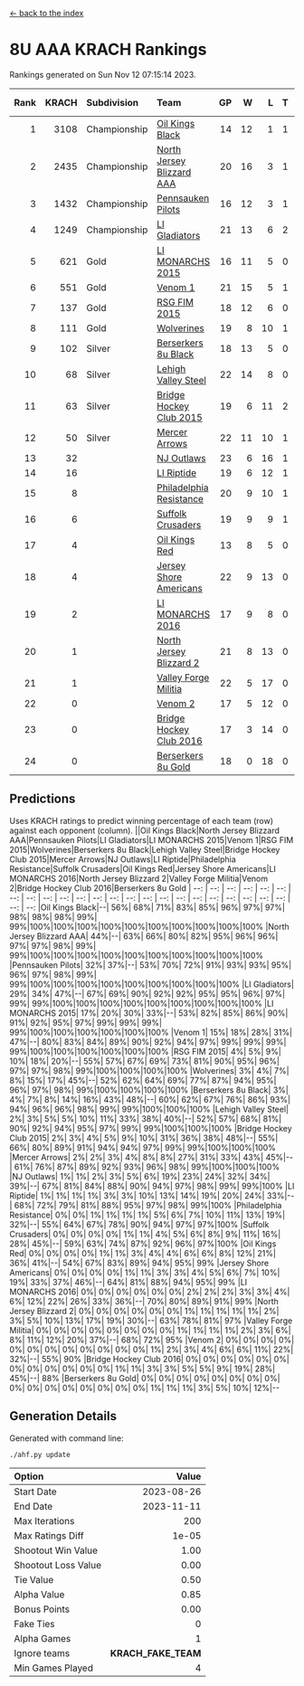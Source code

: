 [<- back to the index](readme.md)
# 8U AAA KRACH Rankings
Rankings generated on Sun Nov 12 07:15:14 2023.

Rank|KRACH|Subdivision|Team|GP|W|L|T|OTW|OTL|SoS|Exp Wins|Win Diff
---:|---:|:---|:---|---:|---:|---:|---:|---:|---:|---:|---:|---:
1|3108|Championship|[Oil Kings Black](https://gamesheetstats.com/seasons/3659/teams/140206/schedule)|14|12|1|1|1|0|492|13.3|-0.0
2|2435|Championship|[North Jersey Blizzard AAA](https://gamesheetstats.com/seasons/3659/teams/140205/schedule)|20|16|3|1|0|0|660|17.3|-0.0
3|1432|Championship|[Pennsauken Pilots](https://gamesheetstats.com/seasons/3659/teams/140208/schedule)|16|12|3|1|0|0|596|13.3|-0.0
4|1249|Championship|[LI Gladiators](https://gamesheetstats.com/seasons/3659/teams/140201/schedule)|21|13|6|2|0|0|1100|14.8|-0.0
5|621|Gold|[LI MONARCHS 2015](https://gamesheetstats.com/seasons/3659/teams/140198/schedule)|16|11|5|0|0|0|627|11.8|-0.0
6|551|Gold|[Venom 1](https://gamesheetstats.com/seasons/3659/teams/140213/schedule)|21|15|5|1|1|1|586|16.3|-0.0
7|137|Gold|[RSG FIM 2015](https://gamesheetstats.com/seasons/3659/teams/140210/schedule)|18|12|6|0|0|1|419|12.8|-0.0
8|111|Gold|[Wolverines](https://gamesheetstats.com/seasons/3659/teams/140215/schedule)|19|8|10|1|0|0|862|9.3|-0.0
9|102|Silver|[Berserkers 8u Black](https://gamesheetstats.com/seasons/3659/teams/140192/schedule)|18|13|5|0|0|0|94|13.9|0.0
10|68|Silver|[Lehigh Valley Steel](https://gamesheetstats.com/seasons/3659/teams/140197/schedule)|22|14|8|0|1|0|340|14.8|-0.0
11|63|Silver|[Bridge Hockey Club 2015](https://gamesheetstats.com/seasons/3659/teams/140194/schedule)|19|6|11|2|0|2|584|7.8|-0.0
12|50|Silver|[Mercer Arrows](https://gamesheetstats.com/seasons/3659/teams/140202/schedule)|22|11|10|1|2|0|321|12.4|0.0
13|32||[NJ Outlaws](https://gamesheetstats.com/seasons/3659/teams/140203/schedule)|23|6|16|1|1|2|763|7.4|0.0
14|16||[LI Riptide](https://gamesheetstats.com/seasons/3659/teams/140200/schedule)|19|6|12|1|0|0|637|7.4|0.0
15|8||[Philadelphia Resistance](https://gamesheetstats.com/seasons/3659/teams/140209/schedule)|20|9|10|1|0|0|79|10.4|0.0
16|6||[Suffolk Crusaders](https://gamesheetstats.com/seasons/3659/teams/140211/schedule)|19|9|9|1|0|0|93|10.4|0.0
17|4||[Oil Kings Red](https://gamesheetstats.com/seasons/3659/teams/140207/schedule)|13|8|5|0|0|0|17|8.9|0.0
18|4||[Jersey Shore Americans](https://gamesheetstats.com/seasons/3659/teams/140196/schedule)|22|9|13|0|0|0|112|9.9|0.0
19|2||[LI MONARCHS 2016](https://gamesheetstats.com/seasons/3659/teams/140199/schedule)|17|9|8|0|1|0|16|9.9|0.0
20|1||[North Jersey Blizzard 2](https://gamesheetstats.com/seasons/3659/teams/140204/schedule)|21|8|13|0|1|1|19|8.9|0.0
21|1||[Valley Forge Militia](https://gamesheetstats.com/seasons/3659/teams/140212/schedule)|22|5|17|0|0|1|132|5.9|0.0
22|0||[Venom 2](https://gamesheetstats.com/seasons/3659/teams/140214/schedule)|17|5|12|0|0|0|5|5.9|0.0
23|0||[Bridge Hockey Club 2016](https://gamesheetstats.com/seasons/3659/teams/140195/schedule)|17|3|14|0|0|0|11|3.9|0.0
24|0||[Berserkers 8u Gold](https://gamesheetstats.com/seasons/3659/teams/140193/schedule)|18|0|18|0|0|0|9|0.9|0.0

## Predictions
Uses KRACH ratings to predict winning percentage of each team (row) against each opponent (column).
||Oil Kings Black|North Jersey Blizzard AAA|Pennsauken Pilots|LI Gladiators|LI MONARCHS 2015|Venom 1|RSG FIM 2015|Wolverines|Berserkers 8u Black|Lehigh Valley Steel|Bridge Hockey Club 2015|Mercer Arrows|NJ Outlaws|LI Riptide|Philadelphia Resistance|Suffolk Crusaders|Oil Kings Red|Jersey Shore Americans|LI MONARCHS 2016|North Jersey Blizzard 2|Valley Forge Militia|Venom 2|Bridge Hockey Club 2016|Berserkers 8u Gold
| --: | --: | --: | --: | --: | --: | --: | --: | --: | --: | --: | --: | --: | --: | --: | --: | --: | --: | --: | --: | --: | --: | --: | --: | --: 
|Oil Kings Black|--| 56%| 68%| 71%| 83%| 85%| 96%| 97%| 97%| 98%| 98%| 98%| 99%| 99%|100%|100%|100%|100%|100%|100%|100%|100%|100%|100%
|North Jersey Blizzard AAA| 44%|--| 63%| 66%| 80%| 82%| 95%| 96%| 96%| 97%| 97%| 98%| 99%| 99%|100%|100%|100%|100%|100%|100%|100%|100%|100%|100%
|Pennsauken Pilots| 32%| 37%|--| 53%| 70%| 72%| 91%| 93%| 93%| 95%| 96%| 97%| 98%| 99%| 99%|100%|100%|100%|100%|100%|100%|100%|100%|100%
|LI Gladiators| 29%| 34%| 47%|--| 67%| 69%| 90%| 92%| 92%| 95%| 95%| 96%| 97%| 99%| 99%|100%|100%|100%|100%|100%|100%|100%|100%|100%
|LI MONARCHS 2015| 17%| 20%| 30%| 33%|--| 53%| 82%| 85%| 86%| 90%| 91%| 92%| 95%| 97%| 99%| 99%| 99%| 99%|100%|100%|100%|100%|100%|100%
|Venom 1| 15%| 18%| 28%| 31%| 47%|--| 80%| 83%| 84%| 89%| 90%| 92%| 94%| 97%| 99%| 99%| 99%| 99%|100%|100%|100%|100%|100%|100%
|RSG FIM 2015|  4%|  5%|  9%| 10%| 18%| 20%|--| 55%| 57%| 67%| 69%| 73%| 81%| 90%| 95%| 96%| 97%| 97%| 98%| 99%|100%|100%|100%|100%
|Wolverines|  3%|  4%|  7%|  8%| 15%| 17%| 45%|--| 52%| 62%| 64%| 69%| 77%| 87%| 94%| 95%| 96%| 97%| 98%| 99%|100%|100%|100%|100%
|Berserkers 8u Black|  3%|  4%|  7%|  8%| 14%| 16%| 43%| 48%|--| 60%| 62%| 67%| 76%| 86%| 93%| 94%| 96%| 96%| 98%| 99%| 99%|100%|100%|100%
|Lehigh Valley Steel|  2%|  3%|  5%|  5%| 10%| 11%| 33%| 38%| 40%|--| 52%| 57%| 68%| 81%| 90%| 92%| 94%| 95%| 97%| 99%| 99%|100%|100%|100%
|Bridge Hockey Club 2015|  2%|  3%|  4%|  5%|  9%| 10%| 31%| 36%| 38%| 48%|--| 55%| 66%| 80%| 89%| 91%| 94%| 94%| 97%| 99%| 99%|100%|100%|100%
|Mercer Arrows|  2%|  2%|  3%|  4%|  8%|  8%| 27%| 31%| 33%| 43%| 45%|--| 61%| 76%| 87%| 89%| 92%| 93%| 96%| 98%| 99%|100%|100%|100%
|NJ Outlaws|  1%|  1%|  2%|  3%|  5%|  6%| 19%| 23%| 24%| 32%| 34%| 39%|--| 67%| 81%| 84%| 88%| 90%| 94%| 97%| 98%| 99%| 99%|100%
|LI Riptide|  1%|  1%|  1%|  1%|  3%|  3%| 10%| 13%| 14%| 19%| 20%| 24%| 33%|--| 68%| 72%| 79%| 81%| 88%| 95%| 97%| 98%| 99%|100%
|Philadelphia Resistance|  0%|  0%|  1%|  1%|  1%|  1%|  5%|  6%|  7%| 10%| 11%| 13%| 19%| 32%|--| 55%| 64%| 67%| 78%| 90%| 94%| 97%| 97%|100%
|Suffolk Crusaders|  0%|  0%|  0%|  0%|  1%|  1%|  4%|  5%|  6%|  8%|  9%| 11%| 16%| 28%| 45%|--| 59%| 63%| 74%| 87%| 92%| 96%| 97%|100%
|Oil Kings Red|  0%|  0%|  0%|  0%|  1%|  1%|  3%|  4%|  4%|  6%|  6%|  8%| 12%| 21%| 36%| 41%|--| 54%| 67%| 83%| 89%| 94%| 95%| 99%
|Jersey Shore Americans|  0%|  0%|  0%|  0%|  1%|  1%|  3%|  3%|  4%|  5%|  6%|  7%| 10%| 19%| 33%| 37%| 46%|--| 64%| 81%| 88%| 94%| 95%| 99%
|LI MONARCHS 2016|  0%|  0%|  0%|  0%|  0%|  0%|  2%|  2%|  2%|  3%|  3%|  4%|  6%| 12%| 22%| 26%| 33%| 36%|--| 70%| 80%| 89%| 91%| 99%
|North Jersey Blizzard 2|  0%|  0%|  0%|  0%|  0%|  0%|  1%|  1%|  1%|  1%|  1%|  2%|  3%|  5%| 10%| 13%| 17%| 19%| 30%|--| 63%| 78%| 81%| 97%
|Valley Forge Militia|  0%|  0%|  0%|  0%|  0%|  0%|  0%|  0%|  1%|  1%|  1%|  1%|  2%|  3%|  6%|  8%| 11%| 12%| 20%| 37%|--| 68%| 72%| 95%
|Venom 2|  0%|  0%|  0%|  0%|  0%|  0%|  0%|  0%|  0%|  0%|  0%|  0%|  1%|  2%|  3%|  4%|  6%|  6%| 11%| 22%| 32%|--| 55%| 90%
|Bridge Hockey Club 2016|  0%|  0%|  0%|  0%|  0%|  0%|  0%|  0%|  0%|  0%|  0%|  0%|  1%|  1%|  3%|  3%|  5%|  5%|  9%| 19%| 28%| 45%|--| 88%
|Berserkers 8u Gold|  0%|  0%|  0%|  0%|  0%|  0%|  0%|  0%|  0%|  0%|  0%|  0%|  0%|  0%|  0%|  0%|  1%|  1%|  1%|  3%|  5%| 10%| 12%|--

## Generation Details

Generated with command line:
```
./ahf.py update
```

| Option | Value |
| :----- | ----: |
| Start Date | 2023-08-26 |
| End Date | 2023-11-11 |
| Max Iterations | 200 |
| Max Ratings Diff | 1e-05 |
| Shootout Win Value | 1.00 |
| Shootout Loss Value | 0.00 |
| Tie Value | 0.50 |
| Alpha Value | 0.85 |
| Bonus Points | 0.00 |
| Fake Ties | 0 |
| Alpha Games | 1 |
| Ignore teams | __KRACH_FAKE_TEAM__ |
| Min Games Played | 4 |

